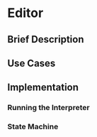 # Editor 

## Brief Description

## Use Cases

## Implementation

### Running the Interpreter

### State Machine

